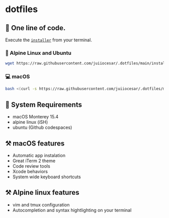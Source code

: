 # dotfiles

## 🍌 One line of code.

Execute the [`installer`](installer) from your terminal.

### 📱 Alpine Linux and Ubuntu

```bash
wget https://raw.githubusercontent.com/juiiocesar/.dotfiles/main/installer; chmod +x installer; ./installer
```

### 💻 macOS
```bash
bash <(curl -s https://raw.githubusercontent.com/juiiocesar/.dotfiles/main/installer)
```

## 📝 System Requirements

- macOS Monterey 15.4
- alpine linux (iSH)
- ubuntu (Github codespaces)

## ⚒️ macOS features

- Automatic app instalation
- Great iTerm 2 theme
- Code review tools
- Xcode behaviors
- System wide keyboard shortcuts

## ⚒️ Alpine linux features

- vim and tmux configuration
- Autocompletion and syntax hightlighting on your terminal

